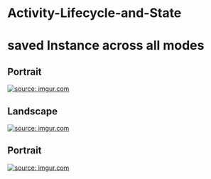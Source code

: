 # Activity-Lifecycle-and-State
<h1> saved Instance across all modes </h1>
<h2> Portrait </h2>
<a href="https://imgur.com/22wknPR"><img src="https://i.imgur.com/22wknPR.gif" title="source: imgur.com" /></a>
<h2> Landscape </h2>
<a href="https://imgur.com/qbUOfb4"><img src="https://i.imgur.com/qbUOfb4.gif" title="source: imgur.com" /></a>
<h2> Portrait </h2>
<a href="https://imgur.com/w8kqcER"><img src="https://i.imgur.com/w8kqcER.gif" title="source: imgur.com" /></a>
